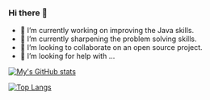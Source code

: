 ### Hi there 👋

- 🔭 I’m currently working on improving the Java skills.
- 🌱 I’m currently sharpening the problem solving skills.
- 👯 I’m looking to collaborate on an open source project.
- 🤔 I’m looking for help with ...

[![My's GitHub stats](https://github-readme-stats.vercel.app/api?username=sumitya)](https://github.com/anuraghazra/github-readme-stats)

[![Top Langs](https://github-readme-stats.vercel.app/api/top-langs/?username=sumitya&layout=compact)](https://github.com/anuraghazra/github-readme-stats)
